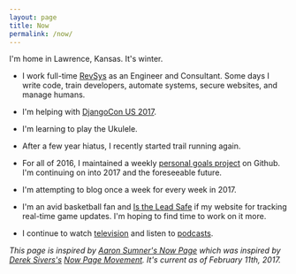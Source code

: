 ```yaml
---
layout: page
title: Now
permalink: /now/
---
```


I'm home in Lawrence, Kansas. It's winter.

- I work full-time [RevSys][] as an Engineer and Consultant. Some days I write code, train developers, automate systems, secure websites, and manage humans.

- I'm helping with [DjangoCon US 2017][].

- I'm learning to play the Ukulele.

- After a few year hiatus, I recently started trail running again.

- For all of 2016, I maintained a weekly [personal goals project][] on Github. I'm continuing on into 2017 and the foreseeable future. 

- I'm attempting to blog once a week for every week in 2017.

- I'm an avid basketball fan and [Is the Lead Safe][] if my website for tracking real-time game updates. I'm hoping to find time to work on it more.

- I continue to watch [television][] and listen to [podcasts][].

*This page is inspired by [Aaron Sumner's Now Page][] which was inspired by [Derek Sivers's][Derek Sivers] [Now Page Movement][]. It's current as of February 11th, 2017.*

[Aaron Sumner's Now Page]: http://aaronsumner.com/pages/now.html
[Derek Sivers]: https://sivers.org/now
[DjangoCon US 2017]: https://2017.djangocon.us/
[Is the Lead Safe]: http://www.istheleadsafe.com/
[Now Page Movement]: http://nownownow.com/about
[RevSys]: http://www.revsys.com/
[personal goals project]: https://github.com/jefftriplett/personal-goals
[podcasts]: https://github.com/jefftriplett/personal-goals/blob/master/content-list/podcasts.md
[television]: https://github.com/jefftriplett/personal-goals/blob/master/content-list/television.md
